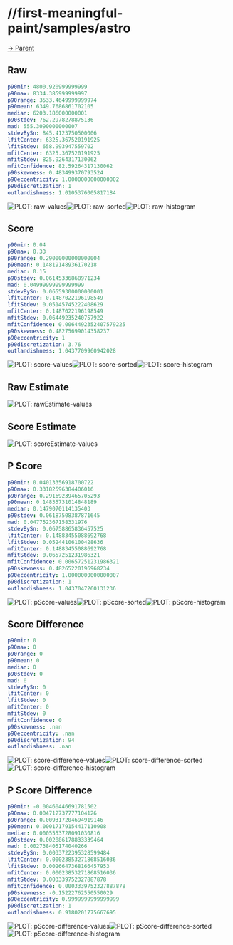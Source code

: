
# //first-meaningful-paint/samples/astro

[→ Parent](../..)


## Raw


```yaml
p90min: 4800.920999999999
p90max: 8334.385999999997
p90range: 3533.4649999999974
p90mean: 6349.7686861702105
median: 6203.186000000001
p90stdev: 762.2978278875136
mad: 555.3090000000007
stdevBySn: 845.4123750500006
lfitCenter: 6325.367520191925
lfitStdev: 658.993947559702
mfitCenter: 6325.367520191925
mfitStdev: 825.9264317130062
mfitConfidence: 82.59264317130062
p90skewness: 0.483499370793524
p90eccentricity: 1.0000000000000002
p90discretization: 1
outlandishness: 1.0105376005817184

```

![PLOT: raw-values](./raw/values.svg)![PLOT: raw-sorted](./raw/sorted.svg)![PLOT: raw-histogram](./raw/histogram.svg)
## Score


```yaml
p90min: 0.04
p90max: 0.33
p90range: 0.29000000000000004
p90mean: 0.14819148936170218
median: 0.15
p90stdev: 0.06145336868971234
mad: 0.04999999999999999
stdevBySn: 0.06559300000000001
lfitCenter: 0.1487022196198549
lfitStdev: 0.05145745222408629
mfitCenter: 0.1487022196198549
mfitStdev: 0.06449235240757922
mfitConfidence: 0.0064492352407579225
p90skewness: 0.48275699014358237
p90eccentricity: 1
p90discretization: 3.76
outlandishness: 1.0437709960942028

```

![PLOT: score-values](./score/values.svg)![PLOT: score-sorted](./score/sorted.svg)![PLOT: score-histogram](./score/histogram.svg)
## Raw Estimate

![PLOT: rawEstimate-values](./rawEstimate/values.svg)
## Score Estimate

![PLOT: scoreEstimate-values](./scoreEstimate/values.svg)
## P Score


```yaml
p90min: 0.04013356918700722
p90max: 0.33182596384406016
p90range: 0.29169239465705293
p90mean: 0.14835731014848189
median: 0.1479070114135403
p90stdev: 0.06187508387871645
mad: 0.047752367158331976
stdevBySn: 0.06758865836457525
lfitCenter: 0.14883455088692768
lfitStdev: 0.05244106100428636
mfitCenter: 0.14883455088692768
mfitStdev: 0.0657251231986321
mfitConfidence: 0.00657251231986321
p90skewness: 0.48265220196968234
p90eccentricity: 1.0000000000000007
p90discretization: 1
outlandishness: 1.0437047260131236

```

![PLOT: pScore-values](./pScore/values.svg)![PLOT: pScore-sorted](./pScore/sorted.svg)![PLOT: pScore-histogram](./pScore/histogram.svg)
## Score Difference


```yaml
p90min: 0
p90max: 0
p90range: 0
p90mean: 0
median: 0
p90stdev: 0
mad: 0
stdevBySn: 0
lfitCenter: 0
lfitStdev: 0
mfitCenter: 0
mfitStdev: 0
mfitConfidence: 0
p90skewness: .nan
p90eccentricity: .nan
p90discretization: 94
outlandishness: .nan

```

![PLOT: score-difference-values](./score-difference/values.svg)![PLOT: score-difference-sorted](./score-difference/sorted.svg)![PLOT: score-difference-histogram](./score-difference/histogram.svg)
## P Score Difference


```yaml
p90min: -0.00460446691781502
p90max: 0.004712737777104126
p90range: 0.009317204694919146
p90mean: 0.00017179154417110908
median: 0.0005553728091030816
p90stdev: 0.002886178833339464
mad: 0.002738405174040266
stdevBySn: 0.0033722395328599484
lfitCenter: 0.00023853271868516036
lfitStdev: 0.0026647368166457953
mfitCenter: 0.00023853271868516036
mfitStdev: 0.003339752327887878
mfitConfidence: 0.0003339752327887878
p90skewness: -0.15222762550550029
p90eccentricity: 0.9999999999999999
p90discretization: 1
outlandishness: 0.9180201775667695

```

![PLOT: pScore-difference-values](./pScore-difference/values.svg)![PLOT: pScore-difference-sorted](./pScore-difference/sorted.svg)![PLOT: pScore-difference-histogram](./pScore-difference/histogram.svg)